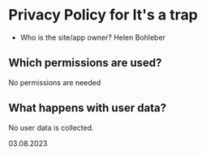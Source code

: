 # Privacy Policy for It's a trap

* Who is the site/app owner?
Helen Bohleber

## Which permissions are used?

No permissions are needed

## What happens with user data?

No user data is collected.

03.08.2023